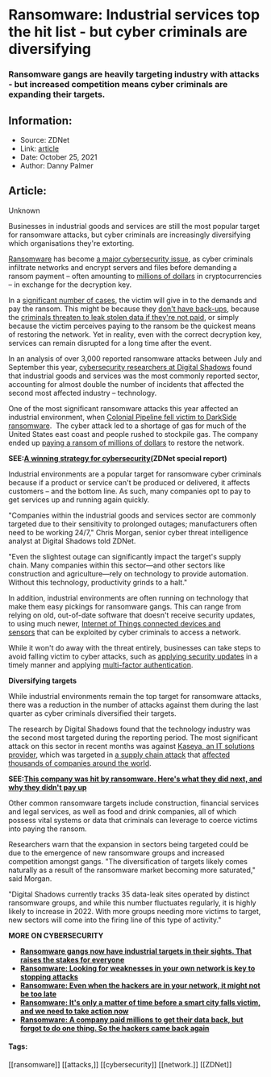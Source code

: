 # Ransomware: Industrial services top the hit list - but cyber criminals are diversifying
### Ransomware gangs are heavily targeting industry with attacks - but increased competition means cyber criminals are expanding their targets.

## Information:
+ Source: ZDNet
+ Link: [article](https://www.zdnet.com/article/ransomware-industrial-services-are-still-the-most-popular-target-but-now-cyber-criminals-are-diversifying-attacks/)
+ Date: October 25, 2021
+ Author: Danny Palmer


## Article:
Unknown

Businesses in industrial goods and services are still the most popular target for ransomware attacks, but cyber criminals are increasingly diversifying which organisations they're extorting. 

[Ransomware](https://www.zdnet.com/article/ransomware-an-executive-guide-to-one-of-the-biggest-menaces-on-the-web/) has become [a major cybersecurity issue](https://www.zdnet.com/article/have-we-reached-peak-ransomware-how-the-internets-biggest-security-problem-has-grown-and-what-happens-next/), as cyber criminals infiltrate networks and encrypt servers and files before demanding a ransom payment – often amounting to [millions of dollars](https://www.zdnet.com/article/largest-ransomware-demand-now-stands-at-30-million-as-crooks-get-bolder/) in cryptocurrencies – in exchange for the decryption key. 

In a [significant number of cases](https://www.zdnet.com/article/ransomware-too-many-firms-are-still-willing-to-pay-up-if-attacked/), the victim will give in to the demands and pay the ransom. This might be because they [don't have back-ups](https://www.zdnet.com/article/pc-and-mac-backup-how-to-protect-your-data-from-disaster/), because the [criminals threaten to leak stolen data if they're not paid](https://www.zdnet.com/article/ransomware-theres-been-a-big-rise-in-double-extortion-attacks-as-gangs-try-out-new-tricks/), or simply because the victim perceives paying to the ransom be the quickest means of restoring the network. Yet in reality, even with the correct decryption key, services can remain disrupted for a long time after the event. 

In an analysis of over 3,000 reported ransomware attacks between July and September this year, [cybersecurity researchers at Digital Shadows](https://www.digitalshadows.com/blog-and-research/ransomware-q3-2021-roll-up/) found that industrial goods and services was the most commonly reported sector, accounting for almost double the number of incidents that affected the second most affected industry – technology. 

One of the most significant ransomware attacks this year affected an industrial environment, when [Colonial Pipeline fell victim to DarkSide ransomware](https://www.zdnet.com/article/colonial-pipeline-ransomware-attack-everything-you-need-to-know/).  The cyber attack led to a shortage of gas for much of the United States east coast and people rushed to stockpile gas. The company ended up [paying a ransom of millions of dollars](https://www.zdnet.com/article/colonial-pipeline-paid-close-to-5-million-in-ransomware-blackmail-payment/) to restore the network. 

**SEE:**[**A winning strategy for cybersecurity**](http://www.zdnet.com/topic/a-winning-strategy-for-cybersecurity/)**(ZDNet special report)**

Industrial environments are a popular target for ransomware cyber criminals because if a product or service can't be produced or delivered, it affects customers – and the bottom line. As such, many companies opt to pay to get services up and running again quickly.






"Companies within the industrial goods and services sector are commonly targeted due to their sensitivity to prolonged outages; manufacturers often need to be working 24/7," Chris Morgan, senior cyber threat intelligence analyst at Digital Shadows told ZDNet. 

"Even the slightest outage can significantly impact the target's supply chain. Many companies within this sector—and other sectors like construction and agriculture—rely on technology to provide automation. Without this technology, productivity grinds to a halt."

In addition, industrial environments are often running on technology that make them easy pickings for ransomware gangs. This can range from relying on old, out-of-date software that doesn't receive security updates, to using much newer, [Internet of Things connected devices and sensors](https://www.zdnet.com/article/iiot-security-why-it-matters-why-it-needs-to-be-much-better/) that can be exploited by cyber criminals to access a network. 

While it won't do away with the threat entirely, businesses can take steps to avoid falling victim to cyber attacks, such as [applying security updates](https://www.zdnet.com/article/this-one-change-could-protect-your-systems-from-attack-so-why-dont-more-companies-do-it/) in a timely manner and applying [multi-factor authentication](https://www.zdnet.com/article/multi-factor-authentication-use-it-for-all-the-people-that-access-your-network-all-the-time/).

**Diversifying targets**

While industrial environments remain the top target for ransomware attacks, there was a reduction in the number of attacks against them during the last quarter as cyber criminals diversified their targets.

The research by Digital Shadows found that the technology industry was the second most targeted during the reporting period. The most significant attack on this sector in recent months was against [Kaseya, an IT solutions provider](https://www.zdnet.com/article/updated-kaseya-ransomware-attack-faq-what-we-know-now/), which was targeted in [a supply chain attack](https://www.zdnet.com/article/supply-chain-attacks-are-the-hackers-new-favourite-weapon-and-the-threat-is-getting-bigger/) that [affected thousands of companies around the world](https://www.zdnet.com/article/kaseya-ransomware-attack-1500-companies-affected-company-confirms/).  

**SEE:**[**This company was hit by ransomware. Here's what they did next, and why they didn't pay up**](https://www.zdnet.com/article/this-company-was-hit-with-ransomware-heres-what-they-did-next-and-why-they-didnt-pay-up/)

Other common ransomware targets include construction, financial services and legal services, as well as food and drink companies, all of which possess vital systems or data that criminals can leverage to coerce victims into paying the ransom. 

Researchers warn that the expansion in sectors being targeted could be due to the emergence of new ransomware groups and increased competition amongst gangs. "The diversification of targets likely comes naturally as a result of the ransomware market becoming more saturated," said Morgan. 

"Digital Shadows currently tracks 35 data-leak sites operated by distinct ransomware groups, and while this number fluctuates regularly, it is highly likely to increase in 2022. With more groups needing more victims to target, new sectors will come into the firing line of this type of activity."

**MORE ON CYBERSECURITY**

* [**Ransomware gangs now have industrial targets in their sights. That raises the stakes for everyone**](https://www.zdnet.com/article/ransomware-gangs-now-have-industrial-targets-in-their-sights-that-raises-the-stakes-for-everyone/)
* [**Ransomware: Looking for weaknesses in your own network is key to stopping attacks**](https://www.zdnet.com/article/ransomware-looking-for-weaknesses-in-your-own-network-is-key-to-stopping-attacks/)
* [**Ransomware: Even when the hackers are in your network, it might not be too late**](https://www.zdnet.com/article/ransomware-even-when-the-attackers-are-in-your-network-its-not-too-late-to-fight-back/)
* [**Ransomware: It's only a matter of time before a smart city falls victim, and we need to take action now**](https://www.zdnet.com/article/ransomware-its-only-a-matter-of-time-before-an-iot-smart-city-falls-victim-to-an-attack-if-action-isnt-taken-now/)
* [**Ransomware: A company paid millions to get their data back, but forgot to do one thing. So the hackers came back again**](https://www.zdnet.com/article/ransomware-this-is-the-first-thing-you-should-think-about-if-you-fall-victim-to-an-attack/)





#### Tags:
[[ransomware]] [[attacks,]] [[cybersecurity]] [[network.]] [[ZDNet]]

